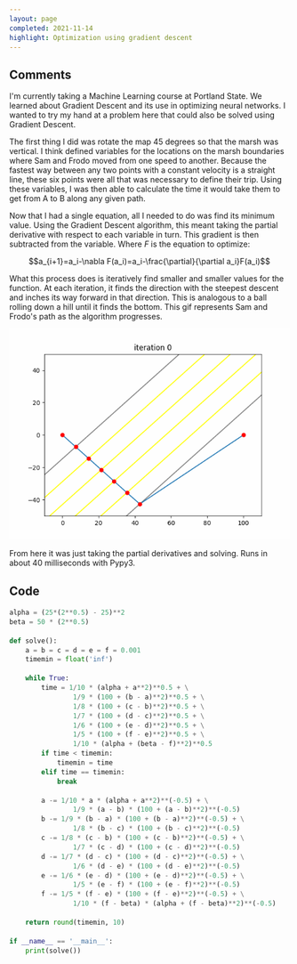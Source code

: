 ```yaml
---
layout: page
completed: 2021-11-14
highlight: Optimization using gradient descent
---
```


## Comments

I'm currently taking a Machine Learning course at Portland State.  We learned
about Gradient Descent and its use in optimizing neural networks.  I wanted to
try my hand at a problem here that could also be solved using Gradient Descent.

The first thing I did was rotate the map 45 degrees so that the marsh was
vertical.  I think defined variables for the locations on the marsh boundaries
where Sam and Frodo moved from one speed to another. Because the fastest way
between any two points with a constant velocity is a straight line, these six
points were all that was necessary to define their trip. Using these variables,
I was then able to calculate the time it would take them to get from A to B
along any given path.

Now that I had a single equation, all I needed to do was find its minimum
value.  Using the Gradient Descent algorithm, this meant taking the partial
derivative with respect to each variable in turn. This gradient is then
subtracted from the variable. Where $F$ is the equation to optimize:

$$a_{i+1}=a_i-\nabla F(a_i)=a_i-\frac{\partial}{\partial a_i}F(a_i)$$

What this process does is iteratively find smaller and smaller values for the
function. At each iteration, it finds the direction with the steepest descent
and inches its way forward in that direction.  This is analogous to a ball
rolling down a hill until it finds the bottom. This gif represents Sam and
Frodo's path as the algorithm progresses.

![gradient descent](../img/607-animation.gif)

From here it was just taking the partial derivatives and solving. Runs in about
40 milliseconds with Pypy3.

## Code

```python
alpha = (25*(2**0.5) - 25)**2
beta = 50 * (2**0.5)

def solve():
    a = b = c = d = e = f = 0.001
    timemin = float('inf')

    while True:
        time = 1/10 * (alpha + a**2)**0.5 + \
                1/9 * (100 + (b - a)**2)**0.5 + \
                1/8 * (100 + (c - b)**2)**0.5 + \
                1/7 * (100 + (d - c)**2)**0.5 + \
                1/6 * (100 + (e - d)**2)**0.5 + \
                1/5 * (100 + (f - e)**2)**0.5 + \
                1/10 * (alpha + (beta - f)**2)**0.5
        if time < timemin:
            timemin = time
        elif time == timemin:
            break

        a -= 1/10 * a * (alpha + a**2)**(-0.5) + \
                1/9 * (a - b) * (100 + (a - b)**2)**(-0.5)
        b -= 1/9 * (b - a) * (100 + (b - a)**2)**(-0.5) + \
                1/8 * (b - c) * (100 + (b - c)**2)**(-0.5)
        c -= 1/8 * (c - b) * (100 + (c - b)**2)**(-0.5) + \
                1/7 * (c - d) * (100 + (c - d)**2)**(-0.5)
        d -= 1/7 * (d - c) * (100 + (d - c)**2)**(-0.5) + \
                1/6 * (d - e) * (100 + (d - e)**2)**(-0.5)
        e -= 1/6 * (e - d) * (100 + (e - d)**2)**(-0.5) + \
                1/5 * (e - f) * (100 + (e - f)**2)**(-0.5)
        f -= 1/5 * (f - e) * (100 + (f - e)**2)**(-0.5) + \
                1/10 * (f - beta) * (alpha + (f - beta)**2)**(-0.5)

    return round(timemin, 10)

if __name__ == '__main__':
    print(solve())
```
